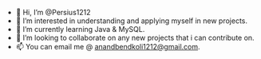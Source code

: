 - 👋 Hi, I’m @Persius1212
- 👀 I’m interested in understanding and applying myself in new projects.
- 🌱 I’m currently learning Java & MySQL.
- 💞️ I’m looking to collaborate on any new projects that i can contribute on.
- 📫 You can email me @ anandbendkoli1212@gmail.com.

<!---
Persius1212/Persius1212 is a ✨ special ✨ repository because its `README.md` (this file) appears on your GitHub profile.
You can click the Preview link to take a look at your changes.
--->

